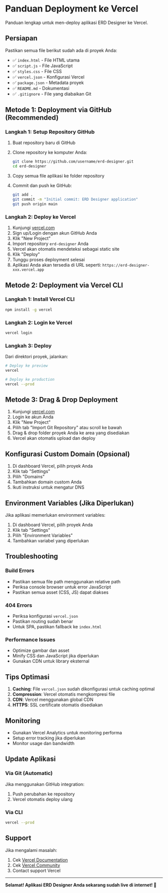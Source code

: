 # Panduan Deployment ke Vercel

Panduan lengkap untuk men-deploy aplikasi ERD Designer ke Vercel.

## Persiapan

Pastikan semua file berikut sudah ada di proyek Anda:
- ✅ `index.html` - File HTML utama
- ✅ `script.js` - File JavaScript
- ✅ `styles.css` - File CSS
- ✅ `vercel.json` - Konfigurasi Vercel
- ✅ `package.json` - Metadata proyek
- ✅ `README.md` - Dokumentasi
- ✅ `.gitignore` - File yang diabaikan Git

## Metode 1: Deployment via GitHub (Recommended)

### Langkah 1: Setup Repository GitHub

1. Buat repository baru di GitHub
2. Clone repository ke komputer Anda:
   ```bash
   git clone https://github.com/username/erd-designer.git
   cd erd-designer
   ```

3. Copy semua file aplikasi ke folder repository
4. Commit dan push ke GitHub:
   ```bash
   git add .
   git commit -m "Initial commit: ERD Designer application"
   git push origin main
   ```

### Langkah 2: Deploy ke Vercel

1. Kunjungi [vercel.com](https://vercel.com)
2. Sign up/Login dengan akun GitHub Anda
3. Klik "New Project"
4. Import repository `erd-designer` Anda
5. Vercel akan otomatis mendeteksi sebagai static site
6. Klik "Deploy"
7. Tunggu proses deployment selesai
8. Aplikasi Anda akan tersedia di URL seperti: `https://erd-designer-xxx.vercel.app`

## Metode 2: Deployment via Vercel CLI

### Langkah 1: Install Vercel CLI

```bash
npm install -g vercel
```

### Langkah 2: Login ke Vercel

```bash
vercel login
```

### Langkah 3: Deploy

Dari direktori proyek, jalankan:

```bash
# Deploy ke preview
vercel

# Deploy ke production
vercel --prod
```

## Metode 3: Drag & Drop Deployment

1. Kunjungi [vercel.com](https://vercel.com)
2. Login ke akun Anda
3. Klik "New Project"
4. Pilih tab "Import Git Repository" atau scroll ke bawah
5. Drag & drop folder proyek Anda ke area yang disediakan
6. Vercel akan otomatis upload dan deploy

## Konfigurasi Custom Domain (Opsional)

1. Di dashboard Vercel, pilih proyek Anda
2. Klik tab "Settings"
3. Pilih "Domains"
4. Tambahkan domain custom Anda
5. Ikuti instruksi untuk mengatur DNS

## Environment Variables (Jika Diperlukan)

Jika aplikasi memerlukan environment variables:

1. Di dashboard Vercel, pilih proyek Anda
2. Klik tab "Settings"
3. Pilih "Environment Variables"
4. Tambahkan variabel yang diperlukan

## Troubleshooting

### Build Errors

- Pastikan semua file path menggunakan relative path
- Periksa console browser untuk error JavaScript
- Pastikan semua asset (CSS, JS) dapat diakses

### 404 Errors

- Periksa konfigurasi `vercel.json`
- Pastikan routing sudah benar
- Untuk SPA, pastikan fallback ke `index.html`

### Performance Issues

- Optimize gambar dan asset
- Minify CSS dan JavaScript jika diperlukan
- Gunakan CDN untuk library eksternal

## Tips Optimasi

1. **Caching**: File `vercel.json` sudah dikonfigurasi untuk caching optimal
2. **Compression**: Vercel otomatis mengkompresi file
3. **CDN**: Vercel menggunakan global CDN
4. **HTTPS**: SSL certificate otomatis disediakan

## Monitoring

- Gunakan Vercel Analytics untuk monitoring performa
- Setup error tracking jika diperlukan
- Monitor usage dan bandwidth

## Update Aplikasi

### Via Git (Automatic)

Jika menggunakan GitHub integration:
1. Push perubahan ke repository
2. Vercel otomatis deploy ulang

### Via CLI

```bash
vercel --prod
```

## Support

Jika mengalami masalah:
1. Cek [Vercel Documentation](https://vercel.com/docs)
2. Cek [Vercel Community](https://github.com/vercel/vercel/discussions)
3. Contact support Vercel

---

**Selamat! Aplikasi ERD Designer Anda sekarang sudah live di internet! 🎉**